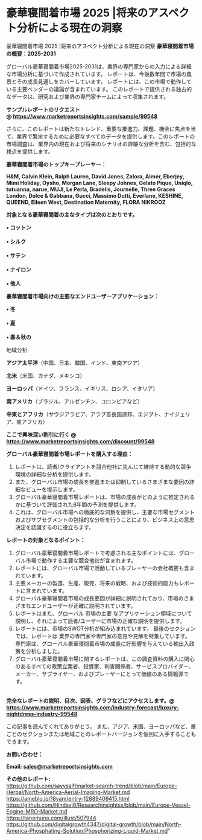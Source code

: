 # 豪華寝間着市場 2025 |将来のアスペクト分析による現在の洞察
 豪華寝間着市場 2025 |将来のアスペクト分析による現在の洞察
<strong><b>豪華寝間着市場の概要：2025-2031</b></strong>

グローバル豪華寝間着市場2025-2031は、業界の専門家からの入力による詳細な市場分析に基づいて作成されています。 レポートは、今後数年間で市場の風景とその成長見通しをカバーしています。 レポートには、この市場で動作している主要ベンダーの議論が含まれています。 このレポートで提供される独占的なデータは、研究および業界の専門家チームによって収集されます。

<strong>サンプルレポートのリクエスト @ <a href=https://www.marketreportsinsights.com/sample/99548>https://www.marketreportsinsights.com/sample/99548</a></strong>

さらに、このレポートは新たなトレンド、重要な推進力、課題、機会に焦点を当て、業界で繁栄するために必要なすべてのデータを提供します。このレポートの市場調査は、業界内の現在および将来のシナリオの詳細な分析を含む、包括的な視点を提供します。

<strong>豪華寝間着市場のトップキープレーヤー：</strong>

<strong>H&M, Calvin Klein, Ralph Lauren, David Jones, Zalora, Aimer, Eberjey, Mimi Holiday, Oysho, Morgan Lane, Sleepy Johnes, Gelato Pique, Uniqlo, tutuanna, narue, MUJI, Le Perla, Bradelis, Journelle, Three Graces London, Dolce & Gabbana, Gucci, Massimo Dutti, Everlane, KESHINE, QUEEND, Eileen West, Destination Maternity, FLORA NIKROOZ</strong>

<strong><b>対象となる豪華寝間着の主なタイプは次のとおりです。</b></strong>

<strong>• コットン<br><br>• シルク<br><br>• サテン<br><br>• ナイロン<br><br>• 他人</strong>

<strong><b>豪華寝間着市場向けの主要なエンドユーザーアプリケーション：</b></strong>

<strong>• 冬<br><br>• 夏<br><br>• 春＆秋の</strong>

 地域分析

<strong><b>アジア太平洋</b></strong>（中国、日本、韓国、インド、東南アジア）

<strong><b>北米</b></strong>（米国、カナダ、メキシコ）

<strong><b>ヨーロッパ</b></strong>（ドイツ、フランス、イギリス、ロシア、イタリア）

<strong><b>南アメリカ</b></strong>（ブラジル、アルゼンチン、コロンビアなど）

<strong><b>中東とアフリカ</b></strong>（サウジアラビア、アラブ首長国連邦、エジプト、ナイジェリア、南アフリカ）

<strong>ここで興味深い割引に行く @ <a href=https://www.marketreportsinsights.com/discount/99548>https://www.marketreportsinsights.com/discount/99548</a></strong>

<strong><b>グローバル豪華寝間着市場レポートを購入する理由：</b></strong>
<ol>
  <li>レポートは、読者/クライアントを競合他社に先んじて維持する動的な競争環境の詳細な分析を提供します。</li>
  <li>また、グローバル市場の成長を推進または抑制しているさまざまな要因の詳細なビューを提示します。</li>
  <li>グローバル豪華寝間着市場レポートは、市場の成長がどのように推定されるかに基づいて評価された8年間の予測を提供します。</li>
  <li>これは、グローバル市場への徹底的な洞察を提供し、主要な市場セグメントおよびサブセグメントの包括的な分析を行うことにより、ビジネス上の意思決定を認識するのに役立ちます。</li>
</ol>
<strong><b>レポートの対象となるポイント：</b></strong>
<ol>
  <li>グローバル豪華寝間着市場レポートで考慮される主なポイントには、グローバル市場で動作する主要な競合他社が含まれます。</li>
  <li>レポートには、グローバル市場で活動しているプレーヤーの会社概要も含まれています。</li>
  <li>主要メーカーの製造、生産、販売、将来の戦略、および技術的能力もレポートに含まれています。</li>
  <li>グローバル豪華寝間着市場の成長要因が詳細に説明されており、市場のさまざまなエンドユーザーが正確に説明されています。</li>
  <li>レポートはまた、グローバル 市場の主要 なアプリケーション領域について説明し、それによって読者/ユーザーに市場の正確な説明を提供します。</li>
  <li>レポートには、市場のSWOT分析が組み込まれています。 最後のセクションでは、レポートは 業界の専門家や専門家の意見や見解を特集しています。 専門家は、グローバル豪華寝間着市場の成長に好影響を与えている輸出入政策を分析しました。</li>
  <li>グローバル豪華寝間着市場に関するレポートは、この調査資料の購入に関心のあるすべての政策立案者、投資家、利害関係者、サービスプロバイダー、メーカー、サプライヤー、およびプレーヤーにとって価値のある情報源です。</li>
</ol><br>
<strong>完全なレポートの説明、目次、図表、グラフなどにアクセスします。@ <a href=https://www.marketreportsinsights.com/industry-forecast/luxury-nightdress-industry-99548>https://www.marketreportsinsights.com/industry-forecast/luxury-nightdress-industry-99548</a></strong>

この記事を読んでくれてありがとう。 また、アジア、米国、ヨーロッパなど、章ごとのセクションまたは地域ごとのレポートバージョンを個別に入手することもできます。

<strong><b>お問い合わせ：</b></strong>

<strong>Email: </strong><a href=mailto:sales@marketreportsinsights.com><strong>sales@marketreportsinsights.com</strong></a>

<strong>その他のレポート:</strong>
<br>
<a href=https://github.com/sayysaif/market-search-trend/blob/main/Europe-Herbal/North-America-Aerial-Imaging-Market.md>https://github.com/sayysaif/market-search-trend/blob/main/Europe-Herbal/North-America-Aerial-Imaging-Market.md</a>
<br>
<a href=https://ameblo.jp/18yam/entry-12889409415.html>https://ameblo.jp/18yam/entry-12889409415.html</a>
<br>
<a href=https://github.com/Hindavi8/Researchinsightss/blob/main/Europe-Vessel-Engine-MRO-Market.md>https://github.com/Hindavi8/Researchinsightss/blob/main/Europe-Vessel-Engine-MRO-Market.md</a>
<br>
<a href=https://tanomuno.com/illust/507944>https://tanomuno.com/illust/507944</a>
<br>
<a href=https://github.com/digitalgrowth4347/digital-growth/blob/main/North-America-Phosphating-Solution/Phosphorizing-Liquid-Market.md>https://github.com/digitalgrowth4347/digital-growth/blob/main/North-America-Phosphating-Solution/Phosphorizing-Liquid-Market.md</a>"
